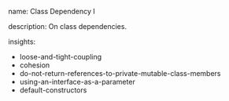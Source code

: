 name: Class Dependency I

description: On class dependencies.

insights:
  - loose-and-tight-coupling
  - cohesion
  - do-not-return-references-to-private-mutable-class-members
  - using-an-interface-as-a-parameter
  - default-constructors
